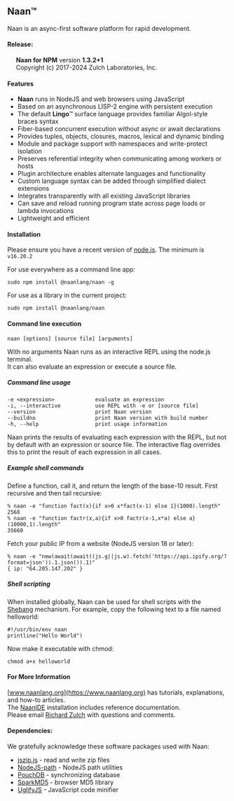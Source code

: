 **Naan**™
-----

Naan is an async-first software platform for rapid development.

#### Release:
     **Naan for NPM** version **1.3.2+1**  
     Copyright (c) 2017-2024 Zulch Laboratories, Inc.

#### Features
- **Naan** runs in NodeJS and web browsers using JavaScript
- Based on an asynchronous LISP-2 engine with persistent execution
- The default **Lingo**™ surface language provides familiar Algol-style braces syntax
- Fiber-based concurrent execution without async or await declarations
- Provides tuples, objects, closures, macros, lexical and dynamic binding
- Module and package support with namespaces and write-protect isolation
- Preserves referential integrity when communicating among workers or hosts
- Plugin architecture enables alternate languages and functionality
- Custom language syntax can be added through simplified dialect extensions
- Integrates transparently with all existing JavaScript libraries
- Can save and reload running program state across page loads or lambda invocations
- Lightweight and efficient

#### Installation

Please ensure you have a recent version of [node.js](http://nodejs.org/). The minimum is `v16.20.2`

For use everywhere as a command line app:

    sudo npm install @naanlang/naan -g

For use as a library in the current project:

    sudo npm install @naanlang/naan

#### Command line execution

    naan [options] [source file] [arguments]

With no arguments Naan runs as an interactive REPL using the node.js terminal.  
It can also evaluate an expression or execute a source file.

##### Command line usage

    -e <expression>             evaluate an expression
    -i, --interactive           use REPL with -e or [source file]
    --version                   print Naan version
    --buildno                   print Naan version with build number
    -h, --help                  print usage information

Naan prints the results of evaluating each expression with the REPL, but not
by default with an expression or source file. The interactive flag overrides
this to print the result of each expression in all cases.

##### Example shell commands

Define a function, call it, and return the length of the base-10 result. First recursive and then tail recursive:

```
% naan -e "function fact(x){if x>0 x*fact(x-1) else 1}(1000).length"
2568
% naan -e "function factr(x,a){if x>0 factr(x-1,x*a) else a}(10000,1).length"
35660
```
Fetch your public IP from a website (NodeJS version 18 or later):

```
% naan -e "new(await(await((js.g||js.w).fetch('https://api.ipify.org/?format=json')).1.json()).1)"
{ ip: "64.205.147.202" }
```


##### Shell scripting

When installed globally, Naan can be used for shell scripts with the [Shebang](https://en.wikipedia.org/wiki/Shebang_(Unix))
mechanism. For example, copy the following text to a file named helloworld:

    #!/usr/bin/env naan
    printline("Hello World")

Now make it executable with chmod:

    chmod a+x helloworld

#### For More Information

[www.naanlang.org](https://www.naanlang.org) has tutorials, explanations, and how-to articles.  
The [NaanIDE](https://www.npmjs.com/package/@naanlang/naanide) installation includes reference documentation.  
Please email [Richard Zulch](mailto:naanlang@zulchlabs.com) with questions and comments.

#### Dependencies:
We gratefully acknowledge these software packages used with Naan:  
- [jszip.js](http://stuartk.com/jszip) - read and write zip files  
- [NodeJS-path](https://nodejs.org/) - NodeJS path utilities  
- [PouchDB](https://pouchdb.com/) - synchronizing database  
- [SparkMD5](https://github.com/satazor/js-spark-md5) - browser MD5 library  
- [UglifyJS](https://github.com/mishoo/UglifyJS) - JavaScript code minifier  
